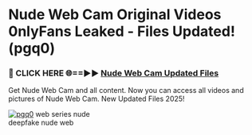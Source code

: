 # Nude Web Cam Original Videos 0nlyFans Leaked - Files Updated! (pgq0)

<h3>🔴 CLICK HERE 🌐==►► <a href="https://tinyurl.com/5h6xmrr3" rel="nofollow">Nude Web Cam Updated Files</a></h3>

Get Nude Web Cam and all content. Now you can access all videos and pictures of Nude Web Cam. New Updated Files 2025!

[![pgq0](https://i.imgur.com/KVD873Z.gif)](https://tinyurl.com/5h6xmrr3)
web series nude<br>
deepfake nude web